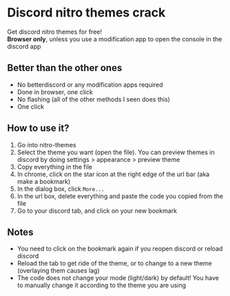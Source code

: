 # Discord nitro themes crack
Get discord nitro themes for free!  
**Browser only**, unless you use a modification app to open the console in the discord app

## Better than the other ones
- No betterdiscord or any modification apps required
- Done in browser, one click
- No flashing (all of the other methods I seen does this)
- One click

## How to use it?
1. Go into nitro-themes
2. Select the theme you want (open the file). You can preview themes in discord by doing settings > appearance > preview theme
3. Copy everything in the file
4. In chrome, click on the star icon at the right edge of the url bar (aka make a bookmark)
5. In the dialog box, click `More...`
6. In the url box, delete everything and paste the code you copied from the file
7. Go to your discord tab, and click on your new bookmark

## Notes
- You need to click on the bookmark again if you reopen discord or reload discord
- Reload the tab to get ride of the theme, or to change to a new theme (overlaying them causes lag)
- The code does not change your mode (light/dark) by default! You have to manually change it according to the theme you are using